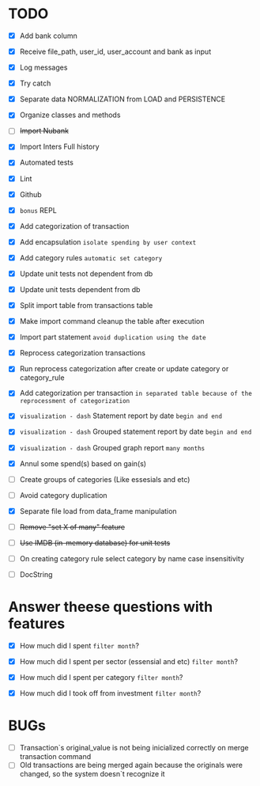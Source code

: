 # TODO

* [x] Add bank column
* [x] Receive file_path, user_id, user_account and bank as input
* [x] Log messages
* [x] Try catch
* [x] Separate data NORMALIZATION from LOAD and PERSISTENCE
* [x] Organize classes and methods
* [ ] ~~Import Nubank~~
* [x] Import Inters Full history
* [x] Automated tests
* [x] Lint
* [x] Github
* [x] `bonus` REPL
* [x] Add categorization of transaction
* [x] Add encapsulation `isolate spending by user context`
* [x] Add category rules `automatic set category`
* [x] Update unit tests not dependent from db
* [x] Update unit tests dependent from db
* [x] Split import table from transactions table
* [x] Make import command cleanup the table after execution
* [x] Import part statement `avoid duplication using the date`
* [x] Reprocess categorization transactions
* [x] Run reprocess categorization after create or update category or category_rule
* [x] Add categorization per transaction `in separated table because of the reprocessment of categorization`
* [x] `visualization - dash` Statement report by date `begin and end`
* [x] `visualization - dash` Grouped statement report by date `begin and end`
* [x] `visualization - dash` Grouped graph report `many months`

* [x] Annul some spend(s) based on gain(s)
* [ ] Create groups of categories (Like essesials and etc)
* [ ] Avoid category duplication
* [x] Separate file load from data_frame manipulation
* [ ] ~~Remove "set X of many" feature~~
* [ ] ~~Use IMDB (in-memory database) for unit tests~~

* [ ] On creating category rule select category by name case insensitivity
* [ ] DocString


# Answer theese questions with features
* [x] How much did I spent `filter month`?
* [x] How much did I spent per sector (essensial and etc) `filter month`?
* [x] How much did I spent per category `filter month`?
* [x] How much did I took off from investment `filter month`?


# BUGs
* [ ] Transaction`s original_value is not being inicialized correctly on merge transaction command
* [ ] Old transactions are being merged again because the originals were changed, so the system doesn`t recognize it

